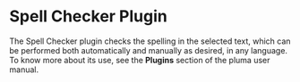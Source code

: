 # Spell Checker Plugin

The Spell Checker plugin checks the spelling in the selected text, which can be performed both automatically and manually as desired, in any language. To know more about its use, see the **Plugins** section of the pluma user manual.   